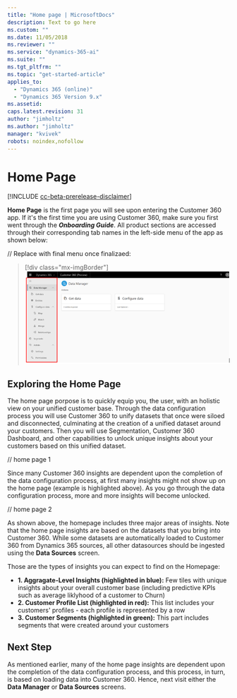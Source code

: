 ```yaml
---
title: "Home page | MicrosoftDocs"
description: Text to go here
ms.custom: ""
ms.date: 11/05/2018
ms.reviewer: ""
ms.service: "dynamics-365-ai"
ms.suite: ""
ms.tgt_pltfrm: ""
ms.topic: "get-started-article"
applies_to: 
  - "Dynamics 365 (online)"
  - "Dynamics 365 Version 9.x"
ms.assetid: 
caps.latest.revision: 31
author: "jimholtz"
ms.author: "jimholtz"
manager: "kvivek"
robots: noindex,nofollow
---
```

# Home Page

[!INCLUDE [cc-beta-prerelease-disclaimer](../includes/cc-beta-prerelease-disclaimer.md)]

**Home Page** is the first page you will see upon entering the Customer 360 app. If it's the first time you are using Customer 360, make sure you first went through the ***Onboarding Guide***. All product sections are accessed through their corresponding tab names in the left-side menu of the app as shown below:

// Replace with final menu once finalizaed:
> [!div class="mx-imgBorder"] 
> ![](media/data-manager-menu.png "Data Manager menu")

## Exploring the Home Page
The home page porpose is to quickly equip you, the user, with an holistic view on your unified customer base. Through the data configuration process you will use Customer 360 to unify datasets that once were siloed and disconnected, culminating at the creation of a unified dataset around your customers. Then you will use Segmentation, Customer 360 Dashboard, and other capabilities to unlock unique insights about your customers based on this unified dataset. 

// home page 1

Since many Customer 360 insights are dependent upon the completion of the data configuration process, at first many insights might not show up on the home page (example is highlighted above). As you go through the data configuration process, more and more insights will become unlocked.

// home page 2

As shown above, the homepage includes three major areas of insights. Note that the home page insights are based on the datasets that you bring into Customer 360. While some datasets are automatically loaded to Customer 360 from Dynamics 365 sources, all other datasources should be ingested using the **Data Sources** screen.

Those are the types of insights you can expect to find on the Homepage:
- **1. Aggragate-Level Insights (highlighted in blue):** Few tiles with unique insights about your overall customer base (including predictive KPIs such as average liklyhood of a customer to Churn)
- **2. Customer Profile List (highlighted in red):** This list includes your customers' profiles - each profile is represented by a row
- **3. Customer Segments (highlighted in green):** This part includes segments that were created around your customers 

## Next Step
As mentioned earlier, many of the home page insights are dependent upon the completion of the data configuration process, and this process, in turn, is based on loading data into Customer 360. Hence, next visit either the **Data Manager** or **Data Sources** screens.

 
